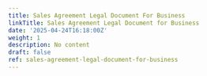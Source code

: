 ```yaml
---
title: Sales Agreement Legal Document For Business
linkTitle: Sales Agreement Legal Document for Business
date: '2025-04-24T16:18:00Z'
weight: 1
description: No content
draft: false
ref: sales-agreement-legal-document-for-business
---
```


